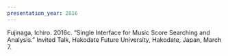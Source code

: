```yaml
---
presentation_year: 2016
---
```

Fujinaga, Ichiro. 2016c. “Single Interface for Music Score Searching and Analysis.” Invited Talk, Hakodate Future University, Hakodate, Japan, March 7.

